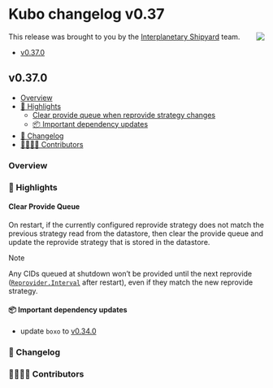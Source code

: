 # Kubo changelog v0.37

<a href="https://ipshipyard.com/"><img align="right" src="https://github.com/user-attachments/assets/39ed3504-bb71-47f6-9bf8-cb9a1698f272" /></a>

This release  was brought to you by the [Interplanetary Shipyard](https://ipshipyard.com/) team.

- [v0.37.0](#v0370)

## v0.37.0

- [Overview](#overview)
- [🔦 Highlights](#-highlights)
  - [Clear provide queue when reprovide strategy changes](#clear-provide-queue)
  - [📦️ Important dependency updates](#-important-dependency-updates)
- [📝 Changelog](#-changelog)
- [👨‍👩‍👧‍👦 Contributors](#-contributors)

### Overview

### 🔦 Highlights

#### Clear Provide Queue
    
On restart, if the currently configured reprovide strategy does not match the previous strategy read from the datastore, then clear the provide queue and update the reprovide strategy that is stored in the datastore.

> [!NOTE]
> Any CIDs queued at shutdown won’t be provided until the next reprovide ([`Reprovider.Interval`](../config.md#reproviderinterval) after restart), even if they match the new reprovide strategy.

#### 📦️ Important dependency updates

- update `boxo` to [v0.34.0](https://github.com/ipfs/boxo/releases/tag/v0.34.0)

### 📝 Changelog

### 👨‍👩‍👧‍👦 Contributors
